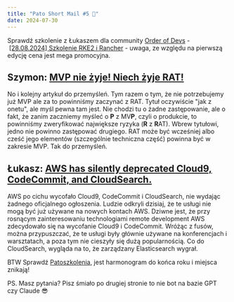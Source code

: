 ```yaml
---
title: "Pato Short Mail #5 🚀"
date: 2024-07-30
---
```

Sprawdź szkolenie z Łukaszem dla community [Order of Devs](https://discord.gg/tcuHtnBede) - [[28.08.2024] Szkolenie RKE2 i Rancher](https://app.easycart.pl/checkout/kaluznyio/szkolenie-rke2-i-rancher) - uwaga, ze względu na pierwszą edycję cena jest mega promocyjna.

## Szymon: [MVP nie żyje! Niech żyje RAT!](https://hackernoon.com/the-mvp-is-dead-long-live-the-rat-233d5d16ab02)
No i kolejny artykuł do przemyśleń.
Tym razem o tym, że nie potrzebujemy już MVP ale za to powinniśmy zaczynać z RAT. Tytuł oczywiście "jak z onetu", ale myśl pewna tam jest. Nie chodzi tu o żadne zastępowanie, ale o fakt, że zanim zaczniemy myśleć o **P** z MV**P**, czyli o produkcie, to powinniśmy zweryfikować największe ryzyka (**R** z **R**AT). Wbrew tytułowi, jedno nie powinno zastępować drugiego. RAT może być wcześniej albo cześć jego elementów (szczególnie techniczna część) powinna być w zakresie MVP. Tak do przemyśleń.

## Łukasz: [AWS has silently deprecated Cloud9, CodeCommit, and CloudSearch.](https://github.com/SummitRoute/aws_breaking_changes?tab=readme-ov-file#aws-breaking-changes-and-price-increases)
AWS po cichu wycofało Cloud9, CodeCommit i CloudSearch, nie wydając żadnego oficjalnego ogłoszenia. Ludzie odkryli dzisiaj, że te usługi nie mogą być już używane na nowych kontach AWS. Dziwne jest, że przy rosnącym zainteresowaniu technologiami remote development AWS zdecydowało się na wycofanie Cloud9 i CodeCommit. Wróżąc z fusów, można przypuszczać, że te usługi były głównie używane na konferencjach i warsztatach, a poza tym nie cieszyły się dużą popularnością. Co do CloudSearch, wygląda na to, że zarządzany Elasticsearch wygrał.

BTW Sprawdź [Patoszkolenia](https://patoarchitekci.io/szkolenia/), jest harmonogram do końca roku i miejsca znikają!

PS. Masz pytania? Pisz śmiało po drugiej stronie to nie bot na bazie GPT czy Claude 😎
